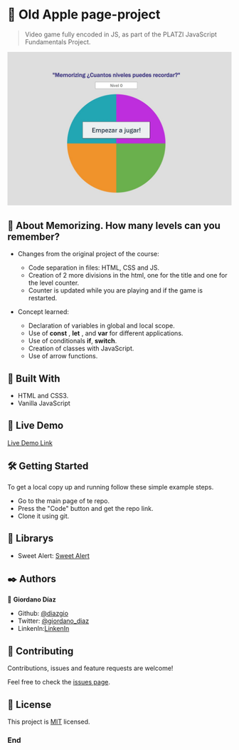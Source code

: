 #  🧐 Old Apple page-project

> Video game fully encoded in JS, as part of the PLATZI JavaScript Fundamentals Project.

![screenshot](./images/screen-shoot.jpg)


## 🧐 About Memorizing. How many levels can you remember? 

- Changes from the original project of the course:

	- Code separation in files: HTML, CSS and JS.
	- Creation of 2 more divisions in the html, one for the title and one for the level counter.
	- Counter is updated while you are playing and if the game is restarted.
	
- Concept learned:
	- Declaration of variables in global and local scope.
	- Use of **const** , **let** , and **var** for different applications.
	- Use of conditionals **if**, **switch**.
	- Creation of classes with JavaScript.
	- Use of arrow functions.
	

## 🔧 Built With

- HTML and CSS3.
- Vanilla JavaScript

## 🔴 Live Demo

[Live Demo Link](https://diazgio.github.io/JuegoJs/)


## 🛠 Getting Started

To get a local copy up and running follow these simple example steps.

- Go to the main page of te repo.
- Press the "Code" button and get the repo link.
- Clone it using git.

## 📝 Librarys

- Sweet Alert: [Sweet Alert](https://sweetalert.js.org/)


## ✒️ Authors

👤 **Giordano Díaz**

- Github: [@diazgio](https://github.com/diazgio)
- Twitter: [@giordano_diaz](https://twitter.com/giordano_diaz)
- LinkenIn:[LinkenIn](www.linkedin.com/in/Giordano-Diaz)

## 🤝 Contributing

Contributions, issues and feature requests are welcome!

Feel free to check the [issues page](issues/).

## 📝 License

This project is [MIT](lic.url) licensed.

### End
